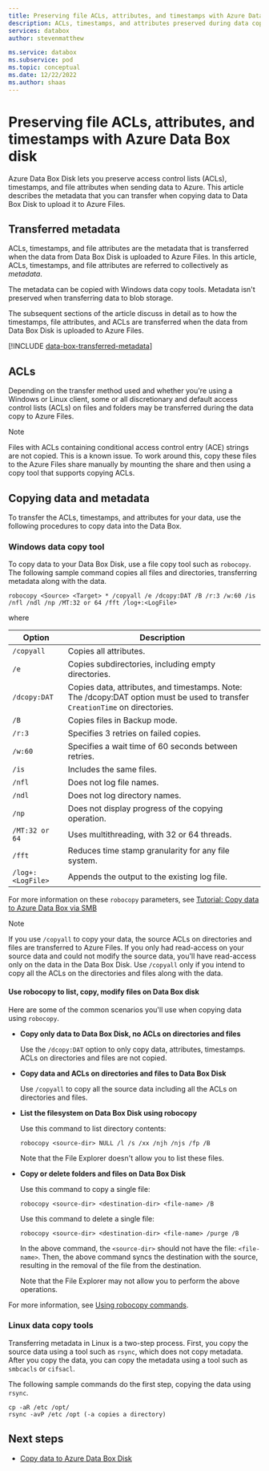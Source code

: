 ```yaml
---
title: Preserving file ACLs, attributes, and timestamps with Azure Data Box disk
description: ACLs, timestamps, and attributes preserved during data copy to Azure Data Box Disk. Copying metadata with Windows and Linux data copy tools.  
services: databox
author: stevenmatthew

ms.service: databox
ms.subservice: pod
ms.topic: conceptual
ms.date: 12/22/2022
ms.author: shaas
---
```


# Preserving file ACLs, attributes, and timestamps with Azure Data Box disk

Azure Data Box Disk lets you preserve access control lists (ACLs), timestamps, and file attributes when sending data to Azure. This article describes the metadata that you can transfer when copying data to Data Box Disk to upload it to Azure Files. 

## Transferred metadata

ACLs, timestamps, and file attributes are the metadata that is transferred when the data from Data Box Disk is uploaded to Azure Files. In this article, ACLs, timestamps, and file attributes are referred to collectively as *metadata*.

The metadata can be copied with Windows data copy tools. Metadata isn't preserved when transferring data to blob storage.

The subsequent sections of the article discuss in detail as to how the timestamps, file attributes, and ACLs are transferred when the data from Data Box Disk is uploaded to Azure Files. 

[!INCLUDE [data-box-transferred-metadata](../../includes/data-box-transferred-metadata.md)]

## ACLs

Depending on the transfer method used and whether you're using a Windows or Linux client, some or all discretionary and default access control lists (ACLs) on files and folders may be transferred during the data copy to Azure Files.
 
> [!NOTE]
> Files with ACLs containing conditional access control entry (ACE) strings are not copied. This is a known issue. To work around this, copy these files to the Azure Files share manually by mounting the share and then using a copy tool that supports copying ACLs.

## Copying data and metadata

To transfer the ACLs, timestamps, and attributes for your data, use the following procedures to copy data into the Data Box.

### Windows data copy tool

To copy data to your Data Box Disk, use a file copy tool such as `robocopy`. The following sample command copies all files and directories, transferring metadata along with the data.

```console
robocopy <Source> <Target> * /copyall /e /dcopy:DAT /B /r:3 /w:60 /is /nfl /ndl /np /MT:32 or 64 /fft /log+:<LogFile>
```

where

|Option |Description |
|------------------- | ----- |
|`/copyall` |Copies all attributes.|
|`/e`      |Copies subdirectories, including empty directories.         |
|`/dcopy:DAT`  |Copies data, attributes, and timestamps. Note: The /dcopy:DAT option must be used to transfer `CreationTime` on directories. |
|`/B`      |Copies files in Backup mode. |
|`/r:3`    |Specifies 3 retries on failed copies.         |
|`/w:60`   |Specifies a wait time of 60 seconds between retries.         |
|`/is`     |Includes the same files.         |
|`/nfl`    |Does not log file names.         |
|`/ndl`    |Does not log directory names.        |
|`/np`     |Does not display progress of the copying operation.         |
|`/MT:32 or 64`  |Uses multithreading, with 32 or 64 threads.           |
|`/fft`    |Reduces time stamp granularity for any file system.        |
|`/log+:<LogFile>`  |Appends the output to the existing log file.|

For more information on these `robocopy` parameters, see [Tutorial: Copy data to Azure Data Box via SMB](./data-box-deploy-copy-data.md)

> [!NOTE]
> If you use `/copyall` to copy your data, the source ACLs on directories and files are transferred to Azure Files. If you only had read-access on your source data and could not modify the source data, you'll have read-access only on the data in the Data Box Disk. Use `/copyall` only if you intend to copy all the ACLs on the directories and files along with the data.

#### Use robocopy to list, copy, modify files on Data Box disk

Here are some of the common scenarios you'll use when copying data using `robocopy`.

- **Copy only data to Data Box Disk, no ACLs on directories and files**

    Use the `/dcopy:DAT` option to only copy data, attributes, timestamps. ACLs on directories and files are not copied.

- **Copy data and ACLs on directories and files to Data Box Disk**

    Use `/copyall` to copy all the source data including all the ACLs on directories and files.

- **List the filesystem on Data Box Disk using robocopy**

    Use this command to list directory contents:

    `robocopy <source-dir> NULL /l /s /xx /njh /njs /fp /B`

    Note that the File Explorer doesn't allow you to list these files.
    
- **Copy or delete folders and files on Data Box Disk**

    Use this command to copy a single file:

    `robocopy <source-dir> <destination-dir> <file-name> /B`

    Use this command to delete a single file:

    `robocopy <source-dir> <destination-dir> <file-name> /purge /B`

    In the above command, the `<source-dir>` should not have the file: `<file-name>`. Then, the above command syncs the destination with the source, resulting in the removal of the file from the destination.

    Note that the File Explorer may not allow you to perform the above operations.

For more information, see [Using robocopy commands](/windows-server/administration/windows-commands/robocopy).

### Linux data copy tools

Transferring metadata in Linux is a two-step process. First, you copy the source data using a tool such as `rsync`, which does not copy metadata. After you copy the data, you can copy the metadata using a tool such as `smbcacls` or `cifsacl`.

The following sample commands do the first step, copying the data using `rsync`. 

```console
cp -aR /etc /opt/ 
rsync -avP /etc /opt (-a copies a directory)
```

## Next steps

- [Copy data to Azure Data Box Disk](data-box-disk-deploy-copy-data.md)
